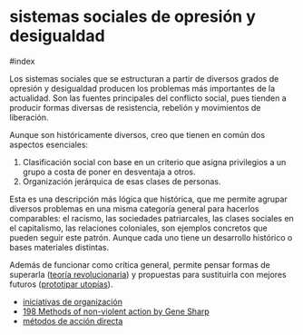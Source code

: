# sistemas sociales de opresión y desigualdad
#index

Los sistemas sociales que se estructuran a partir de diversos grados de opresión y desigualdad producen los problemas más importantes de la actualidad. Son las fuentes principales del conflicto social, pues tienden a producir formas diversas de resistencia, rebelión y movimientos de liberación.

Aunque son históricamente diversos, creo que tienen en común dos aspectos esenciales:

1. Clasificación social con base en un criterio que asigna privilegios a un grupo a costa de poner en desventaja a otros.
2. Organización jerárquica de esas clases de personas.

Esta es una descripción más lógica que histórica, que me permite agrupar diversos problemas en una misma categoría general para hacerlos comparables: el racismo, las sociedades patriarcales, las clases sociales en el capitalismo, las relaciones coloniales, son ejemplos concretos que pueden seguir este patrón. Aunque cada uno tiene un desarrollo histórico o bases materiales distintas.

Además de funcionar como crítica general, permite pensar formas de superarla ([teoría revolucionaria](202506051758.md)) y propuestas para sustituirla con mejores futuros ([prototipar utopías](202506042027.md)).

- [iniciativas de organización](202506091919.md)
- [198 Methods of non-violent action by Gene Sharp](202506101102.md)
- [métodos de acción directa](202506101104.md)
